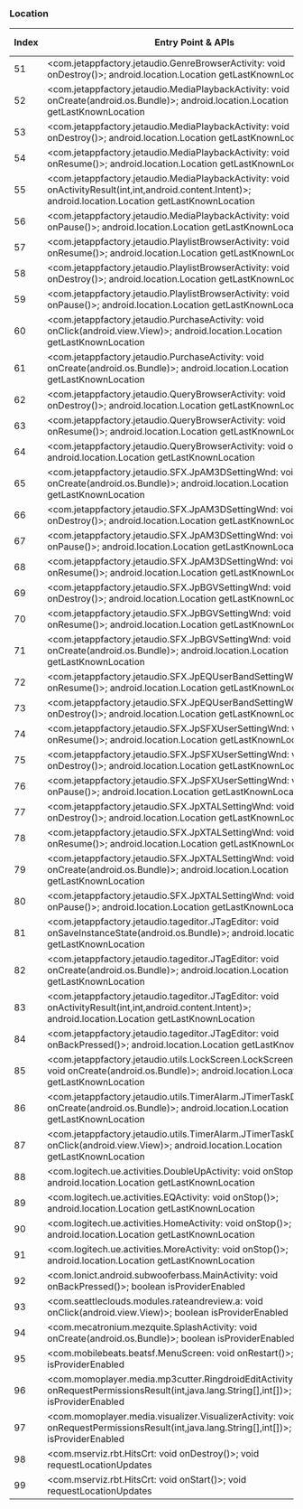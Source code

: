 ### Location
| Index | Entry Point & APIs | Screen shot | Resource id | Label |
| ------------- | ------------- | ------------- |-------------|-------------|
| 51 | <com.jetappfactory.jetaudio.GenreBrowserActivity: void onDestroy()>; android.location.Location getLastKnownLocation | ![](D:\COSMOS\output\py\Play_win8\Music_Audio\com.jetappfactory.jetaudio\com.jetappfactory.jetaudio.GenreBrowserActivity.png) |  | |
| 52 | <com.jetappfactory.jetaudio.MediaPlaybackActivity: void onCreate(android.os.Bundle)>; android.location.Location getLastKnownLocation | ![](D:\COSMOS\output\py\Play_win8\Music_Audio\com.jetappfactory.jetaudio\com.jetappfactory.jetaudio.MediaPlaybackActivity.png) |  | |
| 53 | <com.jetappfactory.jetaudio.MediaPlaybackActivity: void onDestroy()>; android.location.Location getLastKnownLocation | ![](D:\COSMOS\output\py\Play_win8\Music_Audio\com.jetappfactory.jetaudio\com.jetappfactory.jetaudio.MediaPlaybackActivity.png) |  | |
| 54 | <com.jetappfactory.jetaudio.MediaPlaybackActivity: void onResume()>; android.location.Location getLastKnownLocation | ![](D:\COSMOS\output\py\Play_win8\Music_Audio\com.jetappfactory.jetaudio\com.jetappfactory.jetaudio.MediaPlaybackActivity.png) |  | |
| 55 | <com.jetappfactory.jetaudio.MediaPlaybackActivity: void onActivityResult(int,int,android.content.Intent)>; android.location.Location getLastKnownLocation | ![](D:\COSMOS\output\py\Play_win8\Music_Audio\com.jetappfactory.jetaudio\com.jetappfactory.jetaudio.MediaPlaybackActivity.png) |  | |
| 56 | <com.jetappfactory.jetaudio.MediaPlaybackActivity: void onPause()>; android.location.Location getLastKnownLocation | ![](D:\COSMOS\output\py\Play_win8\Music_Audio\com.jetappfactory.jetaudio\com.jetappfactory.jetaudio.MediaPlaybackActivity.png) |  | |
| 57 | <com.jetappfactory.jetaudio.PlaylistBrowserActivity: void onResume()>; android.location.Location getLastKnownLocation | ![](D:\COSMOS\output\py\Play_win8\Music_Audio\com.jetappfactory.jetaudio\com.jetappfactory.jetaudio.PlaylistBrowserActivity.png) |  | |
| 58 | <com.jetappfactory.jetaudio.PlaylistBrowserActivity: void onDestroy()>; android.location.Location getLastKnownLocation | ![](D:\COSMOS\output\py\Play_win8\Music_Audio\com.jetappfactory.jetaudio\com.jetappfactory.jetaudio.PlaylistBrowserActivity.png) |  | |
| 59 | <com.jetappfactory.jetaudio.PlaylistBrowserActivity: void onPause()>; android.location.Location getLastKnownLocation | ![](D:\COSMOS\output\py\Play_win8\Music_Audio\com.jetappfactory.jetaudio\com.jetappfactory.jetaudio.PlaylistBrowserActivity.png) |  | |
| 60 | <com.jetappfactory.jetaudio.PurchaseActivity: void onClick(android.view.View)>; android.location.Location getLastKnownLocation | ![](D:\COSMOS\output\py\Play_win8\Music_Audio\com.jetappfactory.jetaudio\com.jetappfactory.jetaudio.PurchaseActivity.png) |  | F |
| 61 | <com.jetappfactory.jetaudio.PurchaseActivity: void onCreate(android.os.Bundle)>; android.location.Location getLastKnownLocation | ![](D:\COSMOS\output\py\Play_win8\Music_Audio\com.jetappfactory.jetaudio\com.jetappfactory.jetaudio.PurchaseActivity.png) |  | F |
| 62 | <com.jetappfactory.jetaudio.QueryBrowserActivity: void onDestroy()>; android.location.Location getLastKnownLocation | ![](D:\COSMOS\output\py\Play_win8\Music_Audio\com.jetappfactory.jetaudio\com.jetappfactory.jetaudio.QueryBrowserActivity.png) |  | F |
| 63 | <com.jetappfactory.jetaudio.QueryBrowserActivity: void onResume()>; android.location.Location getLastKnownLocation | ![](D:\COSMOS\output\py\Play_win8\Music_Audio\com.jetappfactory.jetaudio\com.jetappfactory.jetaudio.QueryBrowserActivity.png) |  | F |
| 64 | <com.jetappfactory.jetaudio.QueryBrowserActivity: void onPause()>; android.location.Location getLastKnownLocation | ![](D:\COSMOS\output\py\Play_win8\Music_Audio\com.jetappfactory.jetaudio\com.jetappfactory.jetaudio.QueryBrowserActivity.png) |  | F |
| 65 | <com.jetappfactory.jetaudio.SFX.JpAM3DSettingWnd: void onCreate(android.os.Bundle)>; android.location.Location getLastKnownLocation | ![](D:\COSMOS\output\py\Play_win8\Music_Audio\com.jetappfactory.jetaudio\com.jetappfactory.jetaudio.SFX.JpAM3DSettingWnd.png) |  | |
| 66 | <com.jetappfactory.jetaudio.SFX.JpAM3DSettingWnd: void onDestroy()>; android.location.Location getLastKnownLocation | ![](D:\COSMOS\output\py\Play_win8\Music_Audio\com.jetappfactory.jetaudio\com.jetappfactory.jetaudio.SFX.JpAM3DSettingWnd.png) |  | |
| 67 | <com.jetappfactory.jetaudio.SFX.JpAM3DSettingWnd: void onPause()>; android.location.Location getLastKnownLocation | ![](D:\COSMOS\output\py\Play_win8\Music_Audio\com.jetappfactory.jetaudio\com.jetappfactory.jetaudio.SFX.JpAM3DSettingWnd.png) |  | |
| 68 | <com.jetappfactory.jetaudio.SFX.JpAM3DSettingWnd: void onResume()>; android.location.Location getLastKnownLocation | ![](D:\COSMOS\output\py\Play_win8\Music_Audio\com.jetappfactory.jetaudio\com.jetappfactory.jetaudio.SFX.JpAM3DSettingWnd.png) |  | |
| 69 | <com.jetappfactory.jetaudio.SFX.JpBGVSettingWnd: void onDestroy()>; android.location.Location getLastKnownLocation | ![](D:\COSMOS\output\py\Play_win8\Music_Audio\com.jetappfactory.jetaudio\com.jetappfactory.jetaudio.SFX.JpBGVSettingWnd.png) |  | F |
| 70 | <com.jetappfactory.jetaudio.SFX.JpBGVSettingWnd: void onResume()>; android.location.Location getLastKnownLocation | ![](D:\COSMOS\output\py\Play_win8\Music_Audio\com.jetappfactory.jetaudio\com.jetappfactory.jetaudio.SFX.JpBGVSettingWnd.png) |  | F |
| 71 | <com.jetappfactory.jetaudio.SFX.JpBGVSettingWnd: void onCreate(android.os.Bundle)>; android.location.Location getLastKnownLocation | ![](D:\COSMOS\output\py\Play_win8\Music_Audio\com.jetappfactory.jetaudio\com.jetappfactory.jetaudio.SFX.JpBGVSettingWnd.png) |  | F |
| 72 | <com.jetappfactory.jetaudio.SFX.JpEQUserBandSettingWnd: void onResume()>; android.location.Location getLastKnownLocation | ![](D:\COSMOS\output\py\Play_win8\Music_Audio\com.jetappfactory.jetaudio\com.jetappfactory.jetaudio.SFX.JpEQUserBandSettingWnd.png) |  | |
| 73 | <com.jetappfactory.jetaudio.SFX.JpEQUserBandSettingWnd: void onDestroy()>; android.location.Location getLastKnownLocation | ![](D:\COSMOS\output\py\Play_win8\Music_Audio\com.jetappfactory.jetaudio\com.jetappfactory.jetaudio.SFX.JpEQUserBandSettingWnd.png) |  | |
| 74 | <com.jetappfactory.jetaudio.SFX.JpSFXUserSettingWnd: void onResume()>; android.location.Location getLastKnownLocation | ![](D:\COSMOS\output\py\Play_win8\Music_Audio\com.jetappfactory.jetaudio\com.jetappfactory.jetaudio.SFX.JpSFXUserSettingWnd.png) |  | F |
| 75 | <com.jetappfactory.jetaudio.SFX.JpSFXUserSettingWnd: void onDestroy()>; android.location.Location getLastKnownLocation | ![](D:\COSMOS\output\py\Play_win8\Music_Audio\com.jetappfactory.jetaudio\com.jetappfactory.jetaudio.SFX.JpSFXUserSettingWnd.png) |  | F |
| 76 | <com.jetappfactory.jetaudio.SFX.JpSFXUserSettingWnd: void onPause()>; android.location.Location getLastKnownLocation | ![](D:\COSMOS\output\py\Play_win8\Music_Audio\com.jetappfactory.jetaudio\com.jetappfactory.jetaudio.SFX.JpSFXUserSettingWnd.png) |  | F |
| 77 | <com.jetappfactory.jetaudio.SFX.JpXTALSettingWnd: void onDestroy()>; android.location.Location getLastKnownLocation | ![](D:\COSMOS\output\py\Play_win8\Music_Audio\com.jetappfactory.jetaudio\com.jetappfactory.jetaudio.SFX.JpXTALSettingWnd.png) |  | |
| 78 | <com.jetappfactory.jetaudio.SFX.JpXTALSettingWnd: void onResume()>; android.location.Location getLastKnownLocation | ![](D:\COSMOS\output\py\Play_win8\Music_Audio\com.jetappfactory.jetaudio\com.jetappfactory.jetaudio.SFX.JpXTALSettingWnd.png) |  | |
| 79 | <com.jetappfactory.jetaudio.SFX.JpXTALSettingWnd: void onCreate(android.os.Bundle)>; android.location.Location getLastKnownLocation | ![](D:\COSMOS\output\py\Play_win8\Music_Audio\com.jetappfactory.jetaudio\com.jetappfactory.jetaudio.SFX.JpXTALSettingWnd.png) |  | |
| 80 | <com.jetappfactory.jetaudio.SFX.JpXTALSettingWnd: void onPause()>; android.location.Location getLastKnownLocation | ![](D:\COSMOS\output\py\Play_win8\Music_Audio\com.jetappfactory.jetaudio\com.jetappfactory.jetaudio.SFX.JpXTALSettingWnd.png) |  | |
| 81 | <com.jetappfactory.jetaudio.tageditor.JTagEditor: void onSaveInstanceState(android.os.Bundle)>; android.location.Location getLastKnownLocation | ![](D:\COSMOS\output\py\Play_win8\Music_Audio\com.jetappfactory.jetaudio\com.jetappfactory.jetaudio.tageditor.JTagEditor.png) |  | F |
| 82 | <com.jetappfactory.jetaudio.tageditor.JTagEditor: void onCreate(android.os.Bundle)>; android.location.Location getLastKnownLocation | ![](D:\COSMOS\output\py\Play_win8\Music_Audio\com.jetappfactory.jetaudio\com.jetappfactory.jetaudio.tageditor.JTagEditor.png) |  | F |
| 83 | <com.jetappfactory.jetaudio.tageditor.JTagEditor: void onActivityResult(int,int,android.content.Intent)>; android.location.Location getLastKnownLocation | ![](D:\COSMOS\output\py\Play_win8\Music_Audio\com.jetappfactory.jetaudio\com.jetappfactory.jetaudio.tageditor.JTagEditor.png) |  | F |
| 84 | <com.jetappfactory.jetaudio.tageditor.JTagEditor: void onBackPressed()>; android.location.Location getLastKnownLocation | ![](D:\COSMOS\output\py\Play_win8\Music_Audio\com.jetappfactory.jetaudio\com.jetappfactory.jetaudio.tageditor.JTagEditor.png) |  | F |
| 85 | <com.jetappfactory.jetaudio.utils.LockScreen.LockScreenForNonICS: void onCreate(android.os.Bundle)>; android.location.Location getLastKnownLocation | ![](D:\COSMOS\output\py\Play_win8\Music_Audio\com.jetappfactory.jetaudio\com.jetappfactory.jetaudio.utils.LockScreen.LockScreenForNonICS.png) |  |  |
| 86 | <com.jetappfactory.jetaudio.utils.TimerAlarm.JTimerTaskDialog: void onCreate(android.os.Bundle)>; android.location.Location getLastKnownLocation | ![](D:\COSMOS\output\py\Play_win8\Music_Audio\com.jetappfactory.jetaudio\com.jetappfactory.jetaudio.utils.TimerAlarm.JTimerTaskDialog.png) |  | F |
| 87 | <com.jetappfactory.jetaudio.utils.TimerAlarm.JTimerTaskDialog: void onClick(android.view.View)>; android.location.Location getLastKnownLocation | ![](D:\COSMOS\output\py\Play_win8\Music_Audio\com.jetappfactory.jetaudio\com.jetappfactory.jetaudio.utils.TimerAlarm.JTimerTaskDialog.png) |  | F |
| 88 | <com.logitech.ue.activities.DoubleUpActivity: void onStop()>; android.location.Location getLastKnownLocation | ![](D:\COSMOS\output\py\Play_win8\Music_Audio\com.logitech.ueroll\com.logitech.ue.activities.DoubleUpActivity.png) |  | F |
| 89 | <com.logitech.ue.activities.EQActivity: void onStop()>; android.location.Location getLastKnownLocation | ![](D:\COSMOS\output\py\Play_win8\Music_Audio\com.logitech.ueroll\com.logitech.ue.activities.EQActivity.png) |  | F |
| 90 | <com.logitech.ue.activities.HomeActivity: void onStop()>; android.location.Location getLastKnownLocation | ![](D:\COSMOS\output\py\Play_win8\Music_Audio\com.logitech.ueroll\com.logitech.ue.activities.HomeActivity.png) |  | F |
| 91 | <com.logitech.ue.activities.MoreActivity: void onStop()>; android.location.Location getLastKnownLocation | ![](D:\COSMOS\output\py\Play_win8\Music_Audio\com.logitech.ueroll\com.logitech.ue.activities.MoreActivity.png) |  | F |
| 92 | <com.lonict.android.subwooferbass.MainActivity: void onBackPressed()>; boolean isProviderEnabled | ![](D:\COSMOS\output\py\Play_win8\Music_Audio\com.lonict.android.subwooferbass\com.lonict.android.subwooferbass.MainActivity.png) |  | F |
| 93 | <com.seattleclouds.modules.rateandreview.a: void onClick(android.view.View)>; boolean isProviderEnabled | ![](D:\COSMOS\output\py\Play_win8\Music_Audio\designatualcance.amfmradiofree\com.seattleclouds.modules.rateandreview.NewRateAndCommentActivity.png) |  | |
| 94 | <com.mecatronium.mezquite.SplashActivity: void onCreate(android.os.Bundle)>; boolean isProviderEnabled | ![](D:\COSMOS\output\py\Play_win8\Music_Audio\com.mecatronium.mezquite\com.mecatronium.mezquite.SplashActivity.png) |  | |
| 95 | <com.mobilebeats.beatsf.MenuScreen: void onRestart()>; boolean isProviderEnabled | ![](D:\COSMOS\output\py\Play_win8\Music_Audio\com.mobilebeats.beatsf\com.mobilebeats.beatsf.MenuScreen.png) |  | F |
| 96 | <com.momoplayer.media.mp3cutter.RingdroidEditActivity: void onRequestPermissionsResult(int,java.lang.String[],int[])>; boolean isProviderEnabled | ![](D:\COSMOS\output\py\Play_win8\Music_Audio\com.momoplayer.media\com.momoplayer.media.mp3cutter.RingdroidEditActivity.png) |  | |
| 97 | <com.momoplayer.media.visualizer.VisualizerActivity: void onRequestPermissionsResult(int,java.lang.String[],int[])>; boolean isProviderEnabled | ![](D:\COSMOS\output\py\Play_win8\Music_Audio\com.momoplayer.media\com.momoplayer.media.visualizer.VisualizerActivity.png) |  | |
| 98 | <com.mserviz.rbt.HitsCrt: void onDestroy()>; void requestLocationUpdates | ![](D:\COSMOS\output\py\Play_win8\Music_Audio\com.mserviz.rbt\com.mserviz.rbt.HitsCrt.png) |  | F |
| 99 | <com.mserviz.rbt.HitsCrt: void onStart()>; void requestLocationUpdates | ![](D:\COSMOS\output\py\Play_win8\Music_Audio\com.mserviz.rbt\com.mserviz.rbt.HitsCrt.png) |  | F |
